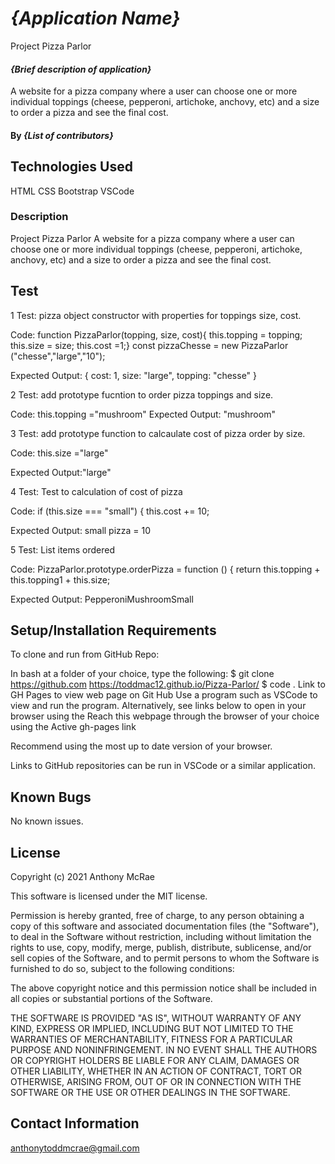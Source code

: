 # _{Application Name}_
Project
Pizza Parlor
#### _{Brief description of application}_
A website for a pizza company where a user can choose one or more individual toppings (cheese, pepperoni, artichoke, anchovy, etc) and a size to order a pizza and see the final cost.
#### By _**{List of contributors}**_

## Technologies Used

HTML
CSS
Bootstrap
VSCode

### Description

Project
Pizza Parlor
A website for a pizza company where a user can choose one or more individual toppings (cheese, pepperoni, artichoke, anchovy, etc) and a size to order a pizza and see the final cost.



## Test
1 Test: pizza object constructor with properties for toppings size, cost. 

Code: function PizzaParlor(topping, size, cost){
    this.topping = topping;
    this.size = size;
    this.cost =1;}
const pizzaChesse = new PizzaParlor ("chesse","large","10");

Expected Output: {
  cost: 1,
  size: "large",
  topping: "chesse"
}

2 Test: add prototype fucntion to order pizza toppings and size.

Code: this.topping ="mushroom"
Expected Output: "mushroom"

3 Test: add prototype function to calcaulate cost of pizza order by size.

Code: this.size ="large"

Expected Output:"large" 

4 Test: Test to calculation of cost of pizza

Code: if (this.size === "small") {
    this.cost += 10;

Expected Output: small pizza = 10

5 Test: List items ordered

Code: PizzaParlor.prototype.orderPizza = function () {
  return this.topping + this.topping1 + this.size;

Expected Output: PepperoniMushroomSmall


## Setup/Installation Requirements

To clone and run from GitHub Repo:

In bash at a folder of your choice, type the following:
$ git clone https://github.com https://toddmac12.github.io/Pizza-Parlor/
$ code .
Link to GH Pages to view web page on Git Hub
Use a program such as VSCode to view and run the program.
Alternatively, see links below to open in your browser using the Reach this webpage through the browser of your choice using the Active gh-pages link

Recommend using the most up to date version of your browser.

Links to GitHub repositories can be run in VSCode or a similar application.


## Known Bugs

No known issues.

## License
Copyright (c) 2021 Anthony McRae

This software is licensed under the MIT license.

Permission is hereby granted, free of charge, to any person obtaining a copy of this software and associated documentation files (the "Software"), to deal in the Software without restriction, including without limitation the rights to use, copy, modify, merge, publish, distribute, sublicense, and/or sell copies of the Software, and to permit persons to whom the Software is furnished to do so, subject to the following conditions:

The above copyright notice and this permission notice shall be included in all copies or substantial portions of the Software.

THE SOFTWARE IS PROVIDED "AS IS", WITHOUT WARRANTY OF ANY KIND, EXPRESS OR IMPLIED, INCLUDING BUT NOT LIMITED TO THE WARRANTIES OF MERCHANTABILITY, FITNESS FOR A PARTICULAR PURPOSE AND NONINFRINGEMENT. IN NO EVENT SHALL THE AUTHORS OR COPYRIGHT HOLDERS BE LIABLE FOR ANY CLAIM, DAMAGES OR OTHER LIABILITY, WHETHER IN AN ACTION OF CONTRACT, TORT OR OTHERWISE, ARISING FROM, OUT OF OR IN CONNECTION WITH THE SOFTWARE OR THE USE OR OTHER DEALINGS IN THE SOFTWARE.

## Contact Information

anthonytoddmcrae@gmail.com